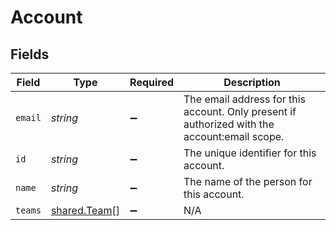 # Account


## Fields

| Field                                                                                        | Type                                                                                         | Required                                                                                     | Description                                                                                  |
| -------------------------------------------------------------------------------------------- | -------------------------------------------------------------------------------------------- | -------------------------------------------------------------------------------------------- | -------------------------------------------------------------------------------------------- |
| `email`                                                                                      | *string*                                                                                     | :heavy_minus_sign:                                                                           | The email address for this account. Only present if authorized with the account:email scope. |
| `id`                                                                                         | *string*                                                                                     | :heavy_minus_sign:                                                                           | The unique identifier for this account.                                                      |
| `name`                                                                                       | *string*                                                                                     | :heavy_minus_sign:                                                                           | The name of the person for this account.                                                     |
| `teams`                                                                                      | [shared.Team](../../models/shared/team.md)[]                                                 | :heavy_minus_sign:                                                                           | N/A                                                                                          |
